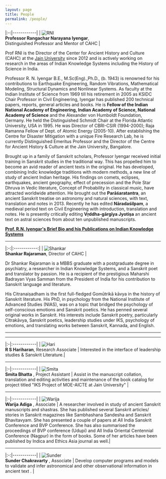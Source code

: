 ```yaml
---
layout: page
title: People
permalink: /people/
---
```


|:-:|------------|
| ![RNI](../assets/rni.jpg)<br>**Professor&nbsp;Rangachar&nbsp;Narayana&nbsp;Iyengar**,<br> Distinguished Professor and Mentor of CAHC |

Prof RNI is the Director  of the Center for Ancient History and Culture (CAHC) at the [Jain University](https://en.wikipedia.org/wiki/Jain_University) since 2012 and is actively working on research in the areas of Indian Knowledge Systems including the History of Science in India.

Professor R. N. Iyengar B.E., M.Sc(Eng).,Ph.D., (b. 1943) is renowned for his contributions to Earthquake Engineering, Random Vibrations, Mathematical Modeling, Structural Dynamics and Nonlinear Systems. As faculty at the Indian Institute of Science from 1969 till his retirement in 2005 as KSIDC Chair Professor in Civil Engineering, Iyengar has published 200 technical papers, reports, general articles and books. He is **Fellow of the Indian National Academy of Engineering, Indian Academy of Science, National Academy of Science** and the Alexander von Humboldt Foundation, Germany. He held the Distinguished Schmidt Chair at the Florida Atlantic University, USA in 1995. He was Director of CBRI-CSIR (1994-2000); Raja Ramanna Fellow of Dept. of Atomic Energy (2005-10). After establishing the Centre for Disaster Mitigation with a unique Fire Research Lab, he is currently Distinguished Emeritus Professor and the Director of the Centre for Ancient History & Culture at the Jain University, Bangalore.

Brought up in a family of Sanskrit scholars, Professor Iyengar received initial training in Sanskrit studies in the traditional way. This has propelled him to become an avid reader of ancient texts in the original. He has developed, combining Indic knowledge traditions with modern methods, a new line of study of ancient Indian heritage. His findings on comets, eclipses, earthquakes, ancient geography, effect of precession and the Pole Star Dhruva in Vedic literature, Concept of Probability in classical music, have attracted worldwide attention. He brought out the **Parāśaratantra**, an ancient Sanskrit treatise on astronomy and natural sciences, with text, translation and notes in 2013. Recently he has edited **Nāradaśilpam**, a medieval period text on Civil Engineering with introduction, translation and notes. He is presently critically editing **Vṛddha-gārgīya Jyotiṣa** an ancient text on astral sciences from about ten unpublished manuscripts.


**[Prof. R.N. Iyengar's Brief Bio and his Publications on Indian Knowledge Systems ](../assets/rni.pdf)**

---

|:-:|:------------:|
| ![Shankar](../assets/shankar-2025.jpg)<br>**Shankar&nbsp;Rajaraman**, Director of CAHC |

Dr Shankar Rajaraman is a MBBS graduate with a postgraduate degree in psychiatry, a researcher in Indian Knowledge Systems, and a Sanskrit poet and translator by passion. He is a recipient of the prestigious Maharshi Badrayan Vyas Samman from the President of India for his contribution to Sanskrit language and literature.

His Citranaiṣadham is the first full-fledged Gomūtrikā kāvya in the history of Sanskrit literature. His PhD, in psychology from the National Institute of Advanced Studies (NIAS), was on a topic that bridged the psychology of self-conscious emotions and Sanskrit poetics. He has penned several original works in Sanskrit. His interests include Sanskrit poetry, particularly Citrakāvya, Sanskrit poetics, leadership studies under IKS, psychology of emotions, and translating works between Sanskrit, Kannada, and English.

---
<!-- ---

|:-|:------------|
| ![Sudarshan](../assets/sudarshan.jpg)<br>**Sudarshan&nbsp;HS** , Research Associate |
Researching on comets and impact events in Vedas, Puranas, Vedangas and other pre-siddhantic texts like Vṛddha-Gārgīya Jyotiṣa and Parāśaratantra. Working towards publishing a crtical edition of  Vṛddha-Gārgīya Jyotiṣa.|


|:-|:------------|
| ![Anand](../assets/anand.jpg)<br>**Anand Viswanathan**, Research Associate | ![INSA](../assets/anand-insa-young-historian-award-small.jpg)|
Researching on planetary paths, perioidicity and other information in pre-siddhantic texts like Vṛddha-Gārgīya Jyotiṣa and Parāśaratantra. Working towards publishing a crtical edition of  Vṛddha-Gārgīya Jyotiṣa. | *Anand Viswanathan* is elected **INSA Young Historian of Science for the year 2021**  |
-->

---

|:-|:------------|
| ![Hari](../assets/hari-2023.jpg)<br>**R S Hariharan**, Research Associate |
Interested in the interface of leadership studies & Sanskrit Literature.|

---

|:-|:------------|
| ![Smita](../assets/smita-2022.jpg)<br>**Smita Bhatta** , Project Assistant |
Assist in the manuscript collation, translation and editing activities and maintenance of the book catalog for project titled "IKS Project of MOE-AICTE at Jain University"  |

---

|:-|:------------|
| ![Warija](../assets/warija.jpg)<br>**Warija Adiga** , Associate |
 A researcher involved in study of ancient Sanskrit manuscripts and shastras. She has published several Sanskrit articles/ stories in Sanskrit magazines like Sambhashana Sandesha and Sanskrit Bhavitavyam.  She has  presented a couple of papers at All India Sanskrit Conference and BVP Conference. She has also summarised the proceedings of BVP conference (Udupi) and All India Oriental Centennial Conference (Nagpur) in the form of books. Some of her articles have been published by Indica and Ethics Asia journal as well.|

---

|:-:|------------|
| ![Sunder](../assets/sunder-2022.png)<br>**Sunder Chakravarty** , Associate |
Develop computer programs and models to validate and infer astronomical and other observational information in ancient text . |


<!-- ---

|:-:|:------------:|
| ![Shankar](../assets/shankar-2018.jpg)<br>**Shankar&nbsp;Rajaraman**, Associate Professor | Shankar Rajaraman is an Associate Professor at CAHC since 2022. His areas of interest include Sanskrit Literature, Indian Aesthetics and Indian Psychology.|
| ![Sudarshan](../assets/sudarshan.jpg)<br>**Sudarshan&nbsp;HS** , Research Associate | Researching on comets and impact events in Vedas, Puranas, Vedangas and other pre-siddhantic texts like Vṛddha-Gārgīya Jyotiṣa and Parāśaratantra.Working towards publishing a crtical edition of  Vṛddha-Gārgīya Jyotiṣa.|
| ![Anand](../assets/anand.jpg)<br>**Anand Viswanathan**, Research Associate | Researching on planetary paths, perioidicity and other information in pre-siddhantic texts like Vṛddha-Gārgīya Jyotiṣa and Parāśaratantra. Working towards publishing a crtical edition of  Vṛddha-Gārgīya Jyotiṣa. |
| ![Hari](../assets/hari-2023.jpg)<br>**R S Hariharan**, Research Assistant | Research Assistant working on an IKS Project. Interested in the interface of leadership studies & Sanskrit Literature.|
| ![Smita](../assets/smita-2022.jpg)<br>**Smita Bhatta** , Project Assistant | Assist in the manuscript collation, translation and editing activities and maintenance of the book catalog for project titled "IKS Project of MOE-AICTE at Jain University"  |
| ![Warija](../assets/warija.jpg)<br>**Warija Adiga** , Associate | Decode and digitize manusripts in various indic scripts. Warija has digitized few chapters of Vṛddha-Gārgīya Jyotiṣa and the full body of Vṛddha-Gārga Vāstu Vidyā manuscripts into devanaagri from ancient Nepali, Newari and Bangla lipi. Write and publish articles based on Sanskrit literature. |
| ![Sunder](../assets/sunder-2022.png)<br>**Sunder Chakravarty** , Associate | Develop computer programs and models to validate and infer astronomical and other observational information in ancient text . |

| ![badarayana](../assets/shankar-award.jpg) | *Prof Shankar Rajaraman* conferred with the 2016  **Badarayan Vyas Samman**  |
| ![INSA](../assets/anand-insa-young-historian-award-small.jpg)| *Anand Viswanathan* is elected **INSA Young Historian of Science for the year 2021**  | -->
